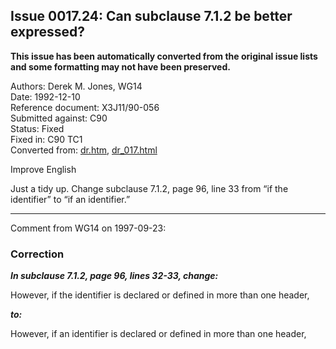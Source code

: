 ## Issue 0017.24: Can subclause 7.1.2 be better expressed?

**This issue has been automatically converted from the original issue lists and some formatting may not have been preserved.**

Authors: Derek M. Jones, WG14  
Date: 1992-12-10  
Reference document: X3J11/90-056  
Submitted against: C90  
Status: Fixed  
Fixed in: C90 TC1  
Converted from: [dr.htm](https://www.open-std.org/jtc1/sc22/wg14/www/docs/dr.htm), [dr_017.html](https://www.open-std.org/jtc1/sc22/wg14/www/docs/dr_017.html)

Improve English

Just a tidy up. Change subclause 7.1.2, page 96, line 33 from “if the
identifier” to “if an identifier.”

---

Comment from WG14 on 1997-09-23:

### Correction

***In subclause 7.1.2, page 96, lines 32-33, change:***

However, if the identifier is declared or defined in more than one header,

***to:***

However, if an identifier is declared or defined in more than one header,

